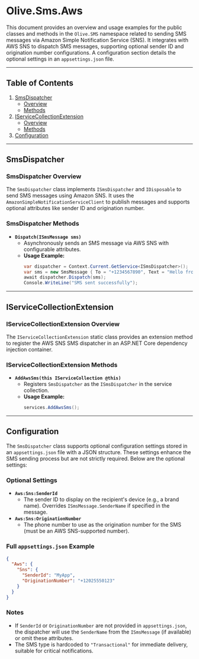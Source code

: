 # Olive.Sms.Aws

This document provides an overview and usage examples for the public classes and methods in the `Olive.SMS` namespace related to sending SMS messages via Amazon Simple Notification Service (SNS). It integrates with AWS SNS to dispatch SMS messages, supporting optional sender ID and origination number configurations. A configuration section details the optional settings in an `appsettings.json` file.

---

## Table of Contents

1. [SmsDispatcher](#smsdispatcher)
   - [Overview](#smsdispatcher-overview)
   - [Methods](#smsdispatcher-methods)
2. [IServiceCollectionExtension](#iservicecollectionextension)
   - [Overview](#iservicecollectionextension-overview)
   - [Methods](#iservicecollectionextension-methods)
3. [Configuration](#configuration)

---

## SmsDispatcher

### SmsDispatcher Overview

The `SmsDispatcher` class implements `ISmsDispatcher` and `IDisposable` to send SMS messages using Amazon SNS. It uses the `AmazonSimpleNotificationServiceClient` to publish messages and supports optional attributes like sender ID and origination number.

### SmsDispatcher Methods

- **`Dispatch(ISmsMessage sms)`**
  - Asynchronously sends an SMS message via AWS SNS with configurable attributes.
  - **Usage Example:**
    ```csharp  
    var dispatcher = Context.Current.GetService<ISmsDispatcher>();
    var sms = new SmsMessage { To = "+1234567890", Text = "Hello from AWS SNS!" }; // Assuming SmsMessage implements ISmsMessage
    await dispatcher.Dispatch(sms);
    Console.WriteLine("SMS sent successfully");
    ``` 

---

## IServiceCollectionExtension

### IServiceCollectionExtension Overview

The `IServiceCollectionExtension` static class provides an extension method to register the AWS SNS SMS dispatcher in an ASP.NET Core dependency injection container.

### IServiceCollectionExtension Methods

- **`AddAwsSms(this IServiceCollection @this)`**
  - Registers `SmsDispatcher` as the `ISmsDispatcher` in the service collection.
  - **Usage Example:**
    ```csharp     
    services.AddAwsSms();
    ```

---

## Configuration

The `SmsDispatcher` class supports optional configuration settings stored in an `appsettings.json` file with a JSON structure. These settings enhance the SMS sending process but are not strictly required. Below are the optional settings:

### Optional Settings
- **`Aws:Sns:SenderId`**
  - The sender ID to display on the recipient's device (e.g., a brand name). Overrides `ISmsMessage.SenderName` if specified in the message.
- **`Aws:Sns:OriginationNumber`**
  - The phone number to use as the origination number for the SMS (must be an AWS SNS-supported number).

### Full `appsettings.json` Example
```json
{
  "Aws": {
    "Sns": {
      "SenderId": "MyApp",
      "OriginationNumber": "+12025550123"
    }
  }
}
```

### Notes
- If `SenderId` or `OriginationNumber` are not provided in `appsettings.json`, the dispatcher will use the `SenderName` from the `ISmsMessage` (if available) or omit these attributes.
- The SMS type is hardcoded to `"Transactional"` for immediate delivery, suitable for critical notifications.
